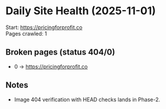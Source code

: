 # Daily Site Health (2025-11-01)
Start: https://pricingforprofit.co  
Pages crawled: 1

## Broken pages (status 404/0)

- 0 → https://pricingforprofit.co

## Notes
- Image 404 verification with HEAD checks lands in Phase-2.
